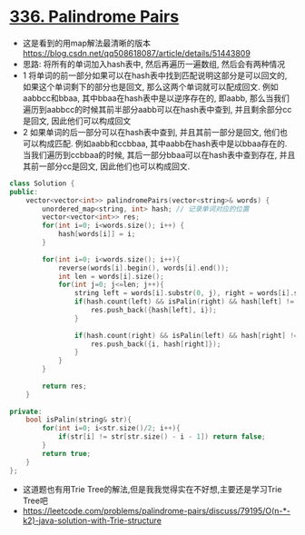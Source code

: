 # [336. Palindrome Pairs](https://leetcode.com/problems/palindrome-pairs/description/)
* 这是看到的用map解法最清晰的版本 https://blog.csdn.net/qq508618087/article/details/51443809
* 思路: 将所有的单词加入hash表中, 然后再遍历一遍数组, 然后会有两种情况
* 1 将单词的前一部分如果可以在hash表中找到匹配说明这部分是可以回文的, 如果这个单词剩下的部分也是回文, 那么这两个单词就可以配成回文. 例如aabbcc和bbaa, 其中bbaa在hash表中是以逆序存在的, 即aabb, 那么当我们遍历到aabbcc的时候其前半部分aabb可以在hash表中查到, 并且剩余部分cc是回文, 因此他们可以构成回文
* 2 如果单词的后一部分可以在hash表中查到, 并且其前一部分是回文, 他们也可以构成匹配. 例如aabb和ccbbaa, 其中aabb在hash表中是以bbaa存在的. 当我们遍历到ccbbaa的时候, 其后一部分bbaa可以在hash表中查到存在, 并且其前一部分cc是回文, 因此他们也可以构成回文.


```c++
class Solution {
public:
    vector<vector<int>> palindromePairs(vector<string>& words) {
        unordered_map<string, int> hash; // 记录单词对应的位置
        vector<vector<int>> res;
        for(int i=0; i<words.size(); i++) {
            hash[words[i]] = i;
        }
        
        for(int i=0; i<words.size(); i++){
            reverse(words[i].begin(), words[i].end());
            int len = words[i].size();
            for(int j=0; j<=len; j++){
                string left = words[i].substr(0, j), right = words[i].substr(j);
                if(hash.count(left) && isPalin(right) && hash[left] != i){
                    res.push_back({hash[left], i});
                }
                
                if(hash.count(right) && isPalin(left) && hash[right] != i && j > 0){
                    res.push_back({i, hash[right]});
                }
            }
        }
        
        return res;
    }
    
private:
    bool isPalin(string& str){
        for(int i=0; i<str.size()/2; i++){
            if(str[i] != str[str.size() - i - 1]) return false;
        }
        return true;
    }
};
```

* 这道题也有用Trie Tree的解法,但是我我觉得实在不好想,主要还是学习Trie Tree吧
* https://leetcode.com/problems/palindrome-pairs/discuss/79195/O(n-*-k2)-java-solution-with-Trie-structure 
